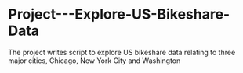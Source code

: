 # Project---Explore-US-Bikeshare-Data

The project writes script to explore US bikeshare data relating to three major cities, Chicago, New York City and Washington
